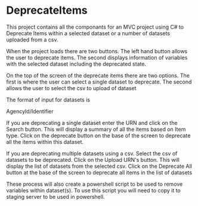# DeprecateItems


This project contains all the componants for an MVC project using C# to Deprecate Items within a selected dataset or a number of datasets uploaded from a csv.

When the project loads there are two buttons. The left hand button allows the user to deprecate items. The second displays information of variables with the selected dataset including the deprecated state.

On the top of the screen of the deprecate items there are two options. The first is where the user can select a single dataset to deprecate. The second allows the user to select the csv to upload of dataset

The format of input for datasets is 

AgencyId/Identifier

If you are deprecating a single dataset enter the URN and click on the Search button. This will display a summary of all the items based on Item type. Click on the deprecate button on the base of the screen to deprecate all the items within this dataset.

If you are deprecating multiple datasets using a csv. Select the csv of datasets to be deprecated.  Click on the Upload URN's button. This will display the list of datasets from the selected csv. Click on the Deprecate All button at the base of the screen to deprecate all items in the list of datasets

These process will also create a powershell script to be used to remove variables within dataset(s). To use this script you will need to copy it to staging server to be used in powershell.
